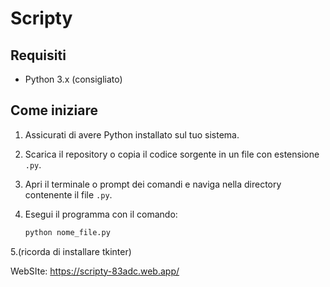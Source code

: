 # Scripty


## Requisiti

- Python 3.x (consigliato)

## Come iniziare

1. Assicurati di avere Python installato sul tuo sistema.

2. Scarica il repository o copia il codice sorgente in un file con estensione `.py`.

3. Apri il terminale o prompt dei comandi e naviga nella directory contenente il file `.py`.

4. Esegui il programma con il comando:
   ```bash
   python nome_file.py
5.(ricorda di installare tkinter)


WebSIte:
https://scripty-83adc.web.app/
